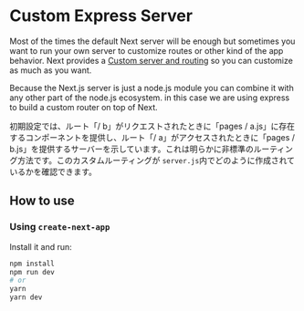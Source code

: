 # Custom Express Server

Most of the times the default Next server will be enough but sometimes you want to run your own server to customize routes or other kind of the app behavior. Next provides a [Custom server and routing](https://github.com/zeit/next.js#custom-server-and-routing) so you can customize as much as you want.

Because the Next.js server is just a node.js module you can combine it with any other part of the node.js ecosystem. in this case we are using express to build a custom router on top of Next.

初期設定では、ルート「/ b」がリクエストされたときに「pages / a.js」に存在するコンポーネントを提供し、ルート「/ a」がアクセスされたときに「pages / b.js」を提供するサーバーを示しています。これは明らかに非標準のルーティング方法です。このカスタムルーティングが `server.js`内でどのように作成されているかを確認できます。

## How to use

### Using `create-next-app`

Install it and run:

```bash
npm install
npm run dev
# or
yarn
yarn dev
```
